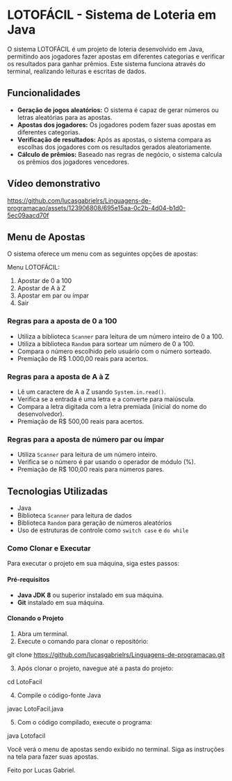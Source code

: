 # LOTOFÁCIL - Sistema de Loteria em Java

O sistema LOTOFÁCIL é um projeto de loteria desenvolvido em Java, permitindo aos jogadores fazer apostas em diferentes categorias e verificar os resultados para ganhar prêmios. Este sistema funciona através do terminal, realizando leituras e escritas de dados.

## Funcionalidades

- **Geração de jogos aleatórios:** O sistema é capaz de gerar números ou letras aleatórias para as apostas.
- **Apostas dos jogadores:** Os jogadores podem fazer suas apostas em diferentes categorias.
- **Verificação de resultados:** Após as apostas, o sistema compara as escolhas dos jogadores com os resultados gerados aleatoriamente.
- **Cálculo de prêmios:** Baseado nas regras de negócio, o sistema calcula os prêmios dos jogadores vencedores.

## Vídeo demonstrativo


https://github.com/lucasgabrielrs/Linguagens-de-programacao/assets/123906808/695e15aa-0c2b-4d04-b1d0-5ec09aacd70f


## Menu de Apostas

O sistema oferece um menu com as seguintes opções de apostas:

Menu LOTOFÁCIL:

1) Apostar de 0 a 100
2) Apostar de A à Z
3) Apostar em par ou ímpar
0) Sair

### Regras para a aposta de 0 a 100

- Utiliza a biblioteca `Scanner` para leitura de um número inteiro de 0 a 100.
- Utiliza a biblioteca `Random` para sortear um número de 0 a 100.
- Compara o número escolhido pelo usuário com o número sorteado.
- Premiação de R$ 1.000,00 reais para acertos.

### Regras para a aposta de A à Z

- Lê um caractere de A a Z usando `System.in.read()`.
- Verifica se a entrada é uma letra e a converte para maiúscula.
- Compara a letra digitada com a letra premiada (inicial do nome do desenvolvedor).
- Premiação de R$ 500,00 reais para acertos.

### Regras para a aposta de número par ou ímpar

- Utiliza `Scanner` para leitura de um número inteiro.
- Verifica se o número é par usando o operador de módulo (%).
- Premiação de R$ 100,00 reais para números pares.

## Tecnologias Utilizadas

- Java
- Biblioteca `Scanner` para leitura de dados
- Biblioteca `Random` para geração de números aleatórios
- Uso de estruturas de controle como `switch case` e `do while`

### Como Clonar e Executar

Para executar o projeto em sua máquina, siga estes passos:

#### Pré-requisitos

- **Java JDK 8** ou superior instalado em sua máquina.
- **Git** instalado em sua máquina.

#### Clonando o Projeto

1. Abra um terminal.
2. Execute o comando para clonar o repositório:

git clone https://github.com/lucasgabrielrs/Linguagens-de-programacao.git

3. Após clonar o projeto, navegue até a pasta do projeto:

cd LotoFacil

4. Compile o código-fonte Java

javac LotoFacil.java

5. Com o código compilado, execute o programa:

java Lotofacil

Você verá o menu de apostas sendo exibido no terminal. Siga as instruções na tela para fazer suas apostas.

Feito por Lucas Gabriel.

